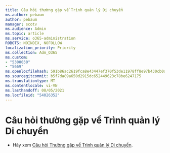 ```yaml
---
title: Câu hỏi thường gặp về Trình quản lý Di chuyển
ms.author: pebaum
author: pebaum
manager: scotv
ms.audience: Admin
ms.topic: article
ms.service: o365-administration
ROBOTS: NOINDEX, NOFOLLOW
localization_priority: Priority
ms.collection: Adm_O365
ms.custom:
- "5300030"
- "5669"
ms.openlocfilehash: 591b86ac2619fca8e43447ef370f53de11978ff8e97b430cb0af3eec413729e8
ms.sourcegitcommit: b5f7da89a650d2915dc652449623c78be6247175
ms.translationtype: MT
ms.contentlocale: vi-VN
ms.lasthandoff: 08/05/2021
ms.locfileid: "54026352"
---
```

# <a name="migration-manager-faq"></a>Câu hỏi thường gặp về Trình quản lý Di chuyển

- Hãy xem [Câu hỏi Thường gặp về Trình quản lý Di chuyển](https://docs.microsoft.com/sharepointmigration/mm-faqs).
